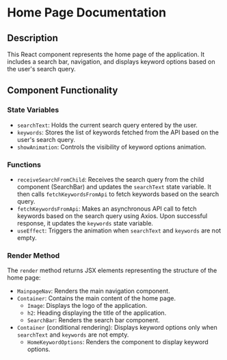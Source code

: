 # Home Page Documentation

## Description
This React component represents the home page of the application. It includes a search bar, navigation, and displays keyword options based on the user's search query.

## Component Functionality

### State Variables
- `searchText`: Holds the current search query entered by the user.
- `keywords`: Stores the list of keywords fetched from the API based on the user's search query.
- `showAnimation`: Controls the visibility of keyword options animation.

### Functions
- `receiveSearchFromChild`: Receives the search query from the child component (SearchBar) and updates the `searchText` state variable. It then calls `fetchKeywordsFromApi` to fetch keywords based on the search query.
- `fetchKeywordsFromApi`: Makes an asynchronous API call to fetch keywords based on the search query using Axios. Upon successful response, it updates the `keywords` state variable.
- `useEffect`: Triggers the animation when `searchText` and `keywords` are not empty.

### Render Method
The `render` method returns JSX elements representing the structure of the home page:
- `MainpageNav`: Renders the main navigation component.
- `Container`: Contains the main content of the home page.
  - `Image`: Displays the logo of the application.
  - `h2`: Heading displaying the title of the application.
  - `SearchBar`: Renders the search bar component.
- `Container` (conditional rendering): Displays keyword options only when `searchText` and `keywords` are not empty.
  - `HomeKeywordOptions`: Renders the component to display keyword options.